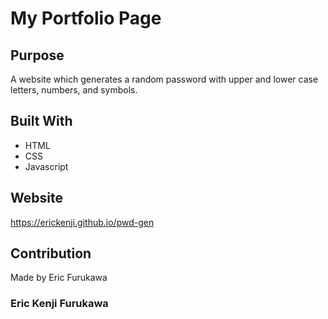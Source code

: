 # My Portfolio Page

## Purpose
A website which generates a random password with upper and lower case letters, numbers, and symbols.

## Built With
* HTML
* CSS
* Javascript

## Website
https://erickenji.github.io/pwd-gen

## Contribution
Made by Eric Furukawa

### Eric Kenji Furukawa
